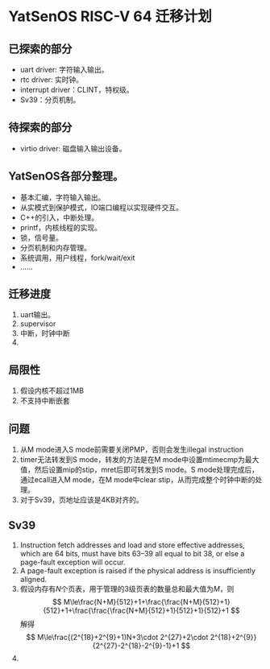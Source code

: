 # YatSenOS RISC-V 64 迁移计划
## 已探索的部分
+ uart driver: 字符输入输出。
+ rtc driver: 实时钟。
+ interrupt driver：CLINT，特权级。
+ Sv39：分页机制。

## 待探索的部分
+ virtio driver: 磁盘输入输出设备。

## YatSenOS各部分整理。
+ 基本汇编，字符输入输出。
+ 从实模式到保护模式，IO端口编程以实现硬件交互。
+ C++的引入，中断处理。
+ printf，内核线程的实现。
+ 锁，信号量。
+ 分页机制和内存管理。
+ 系统调用，用户线程，fork/wait/exit
+ ......

## 迁移进度
1. uart输出。
2. supervisor
3. 中断，时钟中断
4. 

## 局限性
1. 假设内核不超过1MB
2. 不支持中断嵌套


## 问题
1. 从M mode进入S mode前需要关闭PMP，否则会发生illegal instruction
2. timer无法转发到S mode，转发的方法是在M mode中设置mtimecmp为最大值，然后设置mip的stip，mret后即可转发到S mode。S mode处理完成后，通过ecall进入M mode，在M mode中clear stip，从而完成整个时钟中断的处理。
3. 对于Sv39，页地址应该是4KB对齐的。

## Sv39
1. Instruction fetch addresses and load and store effective addresses, which are 64 bits, must have bits 63–39 all equal to bit 38, or else a page-fault exception will occur.
2. A page-fault exception is raised if the physical address is insufficiently aligned.
3. 假设内存有$N$个页表，用于管理的3级页表的数量总和最大值为$M$，则
   $$
    M\le\frac{N+M}{512}+1+\frac{\frac{N+M}{512}+1}{512}+1+\frac{\frac{\frac{N+M}{512}+1}{512}+1}{512}+1
   $$
   解得
   $$
   M\le\frac{(2^{18}+2^{9}+1)N+3\cdot 2^{27}+2\cdot 2^{18}+2^{9}}{2^{27}-2^{18}-2^{9}-1}+1
   $$
4. 

